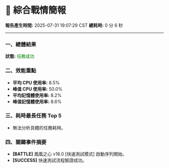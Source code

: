# 📑 綜合戰情簡報

**報告產生時間:** 2025-07-31 19:07:29 CST
**總耗時:** 0 分 6 秒

---

### 一、總體結果
**狀態:** <font color="green">任務成功</font>

### 二、效能重點
- **平均 CPU 使用率:** 8.5%
- **峰值 CPU 使用率:** 50.0%
- **平均記憶體使用率:** 8.2%
- **峰值記憶體使用率:** 8.6%

### 三、耗時最長任務 Top 5
- 無法分析具體的任務耗時。


### 四、關鍵事件摘要
- **[BATTLE]** 鳳凰之心 v18.0 [快速測試模式] 啟動序列開始。
- **[SUCCESS]** 快速測試流程驗證成功。